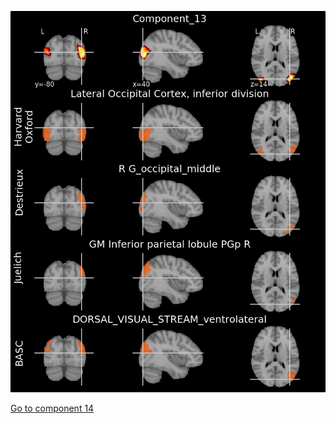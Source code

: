 ![13](preliminary/13.jpg "Component 13")


[Go to component 14](https://parietal-inria.github.io/MODL_atlas/64/14 "Component 14")

